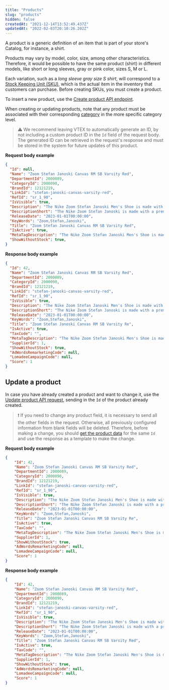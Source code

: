```yaml
---
title: "Products"
slug: "products"
hidden: false
createdAt: "2021-12-14T13:52:49.437Z"
updatedAt: "2022-02-03T20:10:26.202Z"
---
```

A product is a generic definition of an item that is part of your store's Catalog, for instance, a shirt.

Products may vary by model, color, size, among other characteristics. Therefore, it would be possible to have the same product (shirt) in different models, like short or long sleeves, gray or pink color, sizes S, M or L.

Each variation, such as a _long sleeve gray size S shirt_, will correspond to a [Stock Keeping Unit (SKU)](https://help.vtex.com/en/tracks/catalog-101--5AF0XfnjfWeopIFBgs3LIQ/3mJbIqMlz6oKDmyZ2bKJoA), which is the actual item in the inventory that customers can purchase. Before creating SKUs, you must create a product.

To insert a new product, use the [Create product API endpoint](https://developers.vtex.com/docs/api-reference/catalog-api#post-/api/catalog/pvt/product).

When creating or updating products, note that any product must be associated with their corresponding [category](https://developers.vtex.com/docs/guides/categories) in the more specific category level.

>⚠️ We recommend leaving VTEX to automatically generate an ID, by not including a custom product ID in the `Id` field of the request body. The generated ID can be retrieved in the request's response and must be stored in the system for future updates of this product.

**Request body example**

```json
{
  "Id": null,
  "Name": "Zoom Stefan Janoski Canvas RM SB Varsity Red",
  "DepartmentId": 2000089,
  "CategoryId": 2000090,
  "BrandId": 12121219,
  "LinkId": "stefan-janoski-canvas-varsity-red",
  "RefId": "sr_1_90",
  "IsVisible": true,
  "Description": "The Nike Zoom Stefan Janoski Men's Shoe is made with a premium leather upper for superior durability and a flexible midsole for all-day comfort. A tacky gum rubber outsole delivers outstanding traction.",
  "DescriptionShort": "The Nike Zoom Stefan Janoski is made with a premium leather.",
  "ReleaseDate": "2023-01-01T00:00:00",
  "KeyWords": "Zoom,Stefan,Janoski",
  "Title": "Zoom Stefan Janoski Canvas RM SB Varsity Red",
  "IsActive": true,
  "MetaTagDescription": "The Nike Zoom Stefan Janoski Men's Shoe is made with a premium leather upper for superior durability and a flexible midsole for all-day comfort. A tacky gum rubber outsole delivers outstanding traction.",
  "ShowWithoutStock": true,
}
```

**Response body example**

```json
{
  "Id": 42,
  "Name": "Zoom Stefan Janoski Canvas RM SB Varsity Red",
  "DepartmentId": 2000089,
  "CategoryId": 2000090,
  "BrandId": 12121219,
  "LinkId": "stefan-janoski-canvas-varsity-red",
  "RefId": "sr_1_90",
  "IsVisible": true,
  "Description": "The Nike Zoom Stefan Janoski Men's Shoe is made with a premium leather upper for superior durability and a flexible midsole for all-day comfort. A tacky gum rubber outsole delivers outstanding traction.",
  "DescriptionShort": "The Nike Zoom Stefan Janoski is made with a premium leather.",
  "ReleaseDate": "2023-01-01T00:00:00",
  "KeyWords": "Zoom,Stefan,Janoski",
  "Title": "Zoom Stefan Janoski Canvas RM SB Varsity Re",
  "IsActive": true,
  "TaxCode": "",
  "MetaTagDescription": "The Nike Zoom Stefan Janoski Men's Shoe is made with a premium leather upper for superior durability and a flexible midsole for all-day comfort. A tacky gum rubber outsole delivers outstanding traction.",
  "SupplierId": 1,
  "ShowWithoutStock": true,
  "AdWordsRemarketingCode": null,
  "LomadeeCampaignCode": null,
  "Score": 1
}
```

## Update a product

In case you have already created a product and want to change it, use the [Update product API request](https://developers.vtex.com/docs/api-reference/catalog-api#put-/api/catalog/pvt/product/-productId-), sending in the `Id` of the product already created.

>❗ If you need to change any product field, it is necessary to send all the other fields in the request. Otherwise, all previously configured information from blank fields will be deleted. Therefore, before making a change, you should [get the product data](https://developers.vtex.com/docs/api-reference/catalog-api#get-/api/catalog/pvt/product/-productId-) for the same `Id` and use the response as a template to make the change.

**Request body example**

```json
{
    "Id": 42,
    "Name": "Zoom Stefan Janoski Canvas RM SB Varsity Red",
    "DepartmentId": 2000089,
    "CategoryId": 2000090,
    "BrandId": 12121219,
    "LinkId": "stefan-janoski-canvas-varsity-red",
    "RefId": "sr_1_90",
    "IsVisible": true,
    "Description": "The Nike Zoom Stefan Janoski Men's Shoe is made with a premium leather upper for superior durability and a flexible midsole for all-day comfort. A tacky gum rubber outsole delivers outstanding traction.",
    "DescriptionShort": "The Nike Zoom Stefan Janoski is made with a premium leather.",
    "ReleaseDate": "2023-01-01T00:00:00",
    "KeyWords": "Zoom,Stefan,Janoski",
    "Title": "Zoom Stefan Janoski Canvas RM SB Varsity Re",
    "IsActive": true,
    "TaxCode": "",
    "MetaTagDescription": "The Nike Zoom Stefan Janoski Men's Shoe is made with a premium leather upper for superior durability and a flexible midsole for all-day comfort. A tacky gum rubber outsole delivers outstanding traction.",
    "SupplierId": 1,
    "ShowWithoutStock": true,
    "AdWordsRemarketingCode": null,
    "LomadeeCampaignCode": null,
    "Score": 1
}
```

**Response body example**

```json
{
    "Id": 42,
    "Name": "Zoom Stefan Janoski Canvas RM SB Varsity Red",
    "DepartmentId": 2000089,
    "CategoryId": 2000090,
    "BrandId": 12121219,
    "LinkId": "stefan-janoski-canvas-varsity-red",
    "RefId": "sr_1_90",
    "IsVisible": true,
    "Description": "The Nike Zoom Stefan Janoski Men's Shoe is made with a premium leather upper for superior durability and a flexible midsole for all-day comfort. A tacky gum rubber outsole delivers outstanding traction.",
    "DescriptionShort": "The Nike Zoom Stefan Janoski is made with a premium leather.",
    "ReleaseDate": "2023-01-01T00:00:00",
    "KeyWords": "Zoom,Stefan,Janoski",
    "Title": "Zoom Stefan Janoski Canvas RM SB Varsity Red",
    "IsActive": true,
    "TaxCode": "",
    "MetaTagDescription": "The Nike Zoom Stefan Janoski Men's Shoe is made with a premium leather upper for superior durability and a flexible midsole for all-day comfort. A tacky gum rubber outsole delivers outstanding traction.",
    "SupplierId": 1,
    "ShowWithoutStock": true,
    "AdWordsRemarketingCode": null,
    "LomadeeCampaignCode": null,
    "Score": 1
}
```
